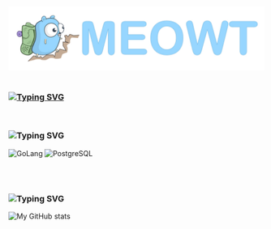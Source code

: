 ![Header](https://github.com/meowt/meowt/blob/master/assets/meowt.jpg)
<br><br>

### [![Typing SVG](https://readme-typing-svg.herokuapp.com?font=Fira+Code&size=28&pause=1000&color=0000EE&repeat=false&width=435&lines=My+CV+in+PDF)](https://drive.google.com/file/d/1BHfaGQmg9lpfD-Ua1HM1gjxj50uk1ltm/view?usp=share_link)

<br>

### ![Typing SVG](https://readme-typing-svg.herokuapp.com?font=Roboto&size=28&duration=4000&pause=1000000&color=000000&repeat=false&vCenter=true&width=435&height=34&lines=Languages+and+Tools)
![GoLang](https://img.shields.io/badge/-GoLang-f0f0f0?style=for-the-badge&logo=go&) ![PostgreSQL](https://img.shields.io/badge/-PostgreSQL-f0f0f0?style=for-the-badge&logo=PostgreSQL)

<br><br>
### ![Typing SVG](https://readme-typing-svg.herokuapp.com?font=Roboto&size=28&duration=4000&pause=1000000&color=000000&repeat=false&vCenter=true&width=435&height=34&lines=My+GitHub+Account+Stats)
![My GitHub stats](https://github-readme-stats.vercel.app/api?username=meowt&hide=prs,issues,contribs)
